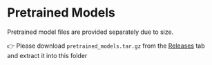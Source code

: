 # Pretrained Models

Pretrained model files are provided separately due to size.

👉 Please download `pretrained_models.tar.gz` from the [Releases](../../releases) tab  
and extract it into this folder
